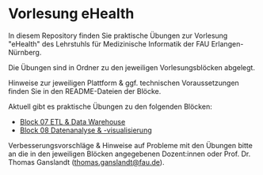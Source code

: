 # Vorlesung eHealth

In diesem Repository finden Sie praktische Übungen zur Vorlesung "eHealth" des Lehrstuhls für Medizinische Informatik der FAU Erlangen-Nürnberg.

Die Übungen sind in Ordner zu den jeweiligen Vorlesungsblöcken abgelegt. 

Hinweise zur jeweiligen Plattform & ggf. technischen Voraussetzungen finden Sie in den README-Dateien der Blöcke.

Aktuell gibt es praktische Übungen zu den folgenden Blöcken:
* [Block 07 ETL & Data Warehouse](./07-ETL+DWH/README.md)
* [Block 08 Datenanalyse & -visualisierung](./08-Datenanalyse+Visualisierung/README.md)

Verbesserungsvorschläge & Hinweise auf Probleme mit den Übungen bitte an die in den jeweiligen Blöcken angegebenen Dozent:innen oder Prof. Dr. Thomas Ganslandt (thomas.ganslandt@fau.de).
